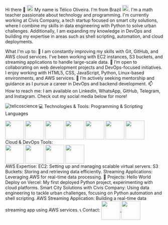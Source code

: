 Hi there 👋 <img src="https://www.kindpng.com/picc/m/130-1309274_br-brazil-flag-icon-brasil-flag-hd-png.png" height=20>
My name is Télico Oliveira. I'm from Brazil <img src="https://www.kindpng.com/picc/m/130-1309274_br-brazil-flag-icon-brasil-flag-hd-png.png" height=20>. I'm a math teacher passionate about technology and programming. I'm currently working at Civis Company, a tech startup focused on smart city solutions, where I combine my skills in data engineering with Python to solve urban challenges. Additionally, I am expanding my knowledge in DevOps and building my expertise in areas such as shell scripting, automation, and cloud deployments.

What I'm up to:
🌱 I am constantly improving my skills with Git, GitHub, and AWS cloud services. I've been working with EC2 instances, S3 buckets, and streaming applications to handle large-scale data.
👯 I’m open to collaborating on web development projects and DevOps-focused initiatives. I enjoy working with HTML5, CSS, JavaScript, Python, Linux-based environments, and AWS services.
🤔 I’m actively seeking mentorship and guidance as I pursue a career in DevOps and backend development.
📫 How to reach me: I am available on LinkedIn, WhatsApp, GitHub, Telegram, and Instagram. Check out my social media below for more!

<p><img align="left" src="https://github-readme-stats.vercel.app/api/top-langs?username=telicoscience&show_icons=true&locale=en&layout=compact&theme=dark" alt="telicoscience" /></p>


💻 Technologies & Tools:
Programming & Scripting Languages
<div> <img src="https://cdn.jsdelivr.net/gh/devicons/devicon/icons/bash/bash-plain.svg" align="center" heigth="50" width="60" /> <img src="https://cdn.jsdelivr.net/gh/devicons/devicon/icons/html5/html5-original-wordmark.svg" align="center" heigth="50" width="60"/> <img src="https://cdn.jsdelivr.net/gh/devicons/devicon/icons/css3/css3-original-wordmark.svg" align="center" heigth="50" width="60"/> <img src="https://cdn.jsdelivr.net/gh/devicons/devicon/icons/javascript/javascript-original.svg" align="center" heigth="50" width="60"/> <img src="https://cdn.jsdelivr.net/gh/devicons/devicon/icons/php/php-original.svg" align="center" heigth="50" width="60"/> <img src="https://cdn.jsdelivr.net/gh/devicons/devicon/icons/python/python-original.svg" align="center" heigth="50" width="60"/> <img src="https://cdn.jsdelivr.net/gh/devicons/devicon/icons/c/c-original.svg" align="center" heigth="50" width="60" /> </div>
Cloud & DevOps Tools:
<div> <img src="https://cdn.jsdelivr.net/gh/devicons/devicon/icons/docker/docker-original-wordmark.svg" align="center" heigth="50" width="60"/> <img src="https://cdn.jsdelivr.net/gh/devicons/devicon/icons/linux/linux-original.svg" align="center" heigth="50" width="60"/> <img src="https://cdn.jsdelivr.net/gh/devicons/devicon/icons/git/git-original-wordmark.svg" align="center" heigth="50" width="60"/> <img src="https://cdn.jsdelivr.net/gh/devicons/devicon/icons/amazonwebservices/amazonwebservices-original-wordmark.svg" align="center" heigth="50" width="60"/> </div>
AWS Expertise:
EC2: Setting up and managing scalable virtual servers.
S3 Buckets: Storing and retrieving data efficiently.
Streaming Applications: Leveraging AWS for real-time data processing.
🚀 Projects:
Hello World Deploy on Vercel: My first deployed Python project, experimenting with cloud platforms.
Smart City Solutions with Civis Company: Using data engineering to tackle urban challenges, focusing on Python automation and shell scripting.
AWS Streaming Application: Building a real-time data streaming app using AWS services.
📞 Contact:
<a href = "https://www.linkedin.com/in/telicoscience/"> <img src="https://cdn.jsdelivr.net/gh/devicons/devicon/icons/linkedin/linkedin-original.svg" align="center" heigth="50" width="60"/> </a> <a href = "https://www.instagram.com/telico.oliveira/"> <img src="https://logodownload.org/wp-content/uploads/2017/04/instagram-logo.png" align="center" heigth="50" width="60"/> </a>
